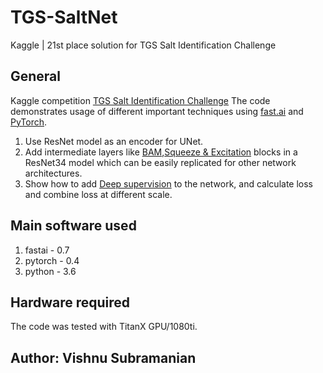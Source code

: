# TGS-SaltNet
Kaggle | 21st place solution for TGS Salt Identification Challenge

## General
Kaggle competition [TGS Salt Identification Challenge](https://www.kaggle.com/c/tgs-salt-identification-challenge)
 The code demonstrates usage of different important techniques using [fast.ai](http://www.fast.ai/) and [PyTorch](https://pytorch.org/).
1. Use ResNet model as an encoder for UNet. 
2. Add intermediate layers like [BAM](http://bmvc2018.org/contents/papers/0092.pdf),[Squeeze & Excitation](https://arxiv.org/abs/1803.02579) blocks in a ResNet34 model which can be easily replicated for other network architectures.
3. Show how to add [Deep supervision](https://www.kaggle.com/c/tgs-salt-identification-challenge/discussion/65933) to the network, and calculate loss and combine loss at different scale. 

## Main software used

1. fastai - 0.7
2. pytorch - 0.4
3. python - 3.6

## Hardware required

The code was tested with TitanX GPU/1080ti.

## Author: Vishnu Subramanian



